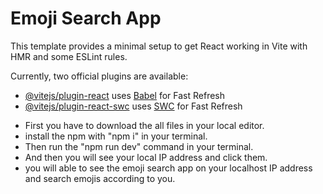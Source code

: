 # Emoji Search App

This template provides a minimal setup to get React working in Vite with HMR and some ESLint rules.

Currently, two official plugins are available:

- [@vitejs/plugin-react](https://github.com/vitejs/vite-plugin-react/blob/main/packages/plugin-react/README.md) uses [Babel](https://babeljs.io/) for Fast Refresh
- [@vitejs/plugin-react-swc](https://github.com/vitejs/vite-plugin-react-swc) uses [SWC](https://swc.rs/) for Fast Refresh

* First you have to download the all files in your local editor.
* install the npm with "npm i" in your terminal.
* Then run the "npm run dev" command in your terminal.
* And then you will see your local IP address and click them.
* you will able to see the emoji search app on your localhost IP address and search emojis according to you. 
